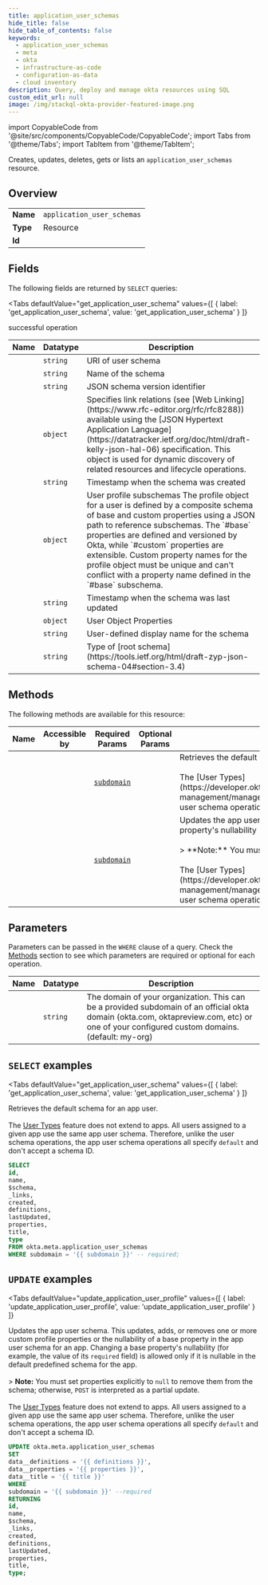 ```yaml
--- 
title: application_user_schemas
hide_title: false
hide_table_of_contents: false
keywords:
  - application_user_schemas
  - meta
  - okta
  - infrastructure-as-code
  - configuration-as-data
  - cloud inventory
description: Query, deploy and manage okta resources using SQL
custom_edit_url: null
image: /img/stackql-okta-provider-featured-image.png
---
```


import CopyableCode from '@site/src/components/CopyableCode/CopyableCode';
import Tabs from '@theme/Tabs';
import TabItem from '@theme/TabItem';

Creates, updates, deletes, gets or lists an <code>application_user_schemas</code> resource.

## Overview
<table><tbody>
<tr><td><b>Name</b></td><td><code>application_user_schemas</code></td></tr>
<tr><td><b>Type</b></td><td>Resource</td></tr>
<tr><td><b>Id</b></td><td><CopyableCode code="okta.meta.application_user_schemas" /></td></tr>
</tbody></table>

## Fields

The following fields are returned by `SELECT` queries:

<Tabs
    defaultValue="get_application_user_schema"
    values={[
        { label: 'get_application_user_schema', value: 'get_application_user_schema' }
    ]}
>
<TabItem value="get_application_user_schema">

successful operation

<table>
<thead>
    <tr>
    <th>Name</th>
    <th>Datatype</th>
    <th>Description</th>
    </tr>
</thead>
<tbody>
<tr>
    <td><CopyableCode code="id" /></td>
    <td><code>string</code></td>
    <td>URI of user schema</td>
</tr>
<tr>
    <td><CopyableCode code="name" /></td>
    <td><code>string</code></td>
    <td>Name of the schema</td>
</tr>
<tr>
    <td><CopyableCode code="$schema" /></td>
    <td><code>string</code></td>
    <td>JSON schema version identifier</td>
</tr>
<tr>
    <td><CopyableCode code="_links" /></td>
    <td><code>object</code></td>
    <td>Specifies link relations (see [Web Linking](https://www.rfc-editor.org/rfc/rfc8288)) available using the [JSON Hypertext Application Language](https://datatracker.ietf.org/doc/html/draft-kelly-json-hal-06) specification. This object is used for dynamic discovery of related resources and lifecycle operations.</td>
</tr>
<tr>
    <td><CopyableCode code="created" /></td>
    <td><code>string</code></td>
    <td>Timestamp when the schema was created</td>
</tr>
<tr>
    <td><CopyableCode code="definitions" /></td>
    <td><code>object</code></td>
    <td>User profile subschemas  The profile object for a user is defined by a composite schema of base and custom properties using a JSON path to reference subschemas. The `#base` properties are defined and versioned by Okta, while `#custom` properties are extensible. Custom property names for the profile object must be unique and can't conflict with a property name defined in the `#base` subschema.</td>
</tr>
<tr>
    <td><CopyableCode code="lastUpdated" /></td>
    <td><code>string</code></td>
    <td>Timestamp when the schema was last updated</td>
</tr>
<tr>
    <td><CopyableCode code="properties" /></td>
    <td><code>object</code></td>
    <td>User Object Properties</td>
</tr>
<tr>
    <td><CopyableCode code="title" /></td>
    <td><code>string</code></td>
    <td>User-defined display name for the schema</td>
</tr>
<tr>
    <td><CopyableCode code="type" /></td>
    <td><code>string</code></td>
    <td>Type of [root schema](https://tools.ietf.org/html/draft-zyp-json-schema-04#section-3.4)</td>
</tr>
</tbody>
</table>
</TabItem>
</Tabs>

## Methods

The following methods are available for this resource:

<table>
<thead>
    <tr>
    <th>Name</th>
    <th>Accessible by</th>
    <th>Required Params</th>
    <th>Optional Params</th>
    <th>Description</th>
    </tr>
</thead>
<tbody>
<tr>
    <td><a href="#get_application_user_schema"><CopyableCode code="get_application_user_schema" /></a></td>
    <td><CopyableCode code="select" /></td>
    <td><a href="#parameter-subdomain"><code>subdomain</code></a></td>
    <td></td>
    <td>Retrieves the default schema for an app user.<br /><br />The [User Types](https://developer.okta.com/docs/apihttps://developer.okta.com/docs/apihttps://developer.okta.com/docs/apihttps://developer.okta.com/docs/apihttps://developer.okta.com/docs/api/openapi/okta-management/management/tag/UserType/) feature does not extend to apps. All users assigned to a given app use the same app user schema. Therefore, unlike the user schema operations, the app user schema operations all specify `default` and don't accept a schema ID.</td>
</tr>
<tr>
    <td><a href="#update_application_user_profile"><CopyableCode code="update_application_user_profile" /></a></td>
    <td><CopyableCode code="update" /></td>
    <td><a href="#parameter-subdomain"><code>subdomain</code></a></td>
    <td></td>
    <td>Updates the app user schema. This updates, adds, or removes one or more custom profile properties or the nullability of a base property in the app user schema for an app. Changing a base property's nullability (for example, the value of its `required` field) is allowed only if it is nullable in the default predefined schema for the app.<br /><br />&gt; **Note:** You must set properties explicitly to `null` to remove them from the schema; otherwise, `POST` is interpreted as a partial update.<br /><br />The [User Types](https://developer.okta.com/docs/apihttps://developer.okta.com/docs/apihttps://developer.okta.com/docs/apihttps://developer.okta.com/docs/apihttps://developer.okta.com/docs/api/openapi/okta-management/management/tag/UserType/) feature does not extend to apps. All users assigned to a given app use the same app user schema. Therefore, unlike the user schema operations, the app user schema operations all specify `default` and don't accept a schema ID.</td>
</tr>
</tbody>
</table>

## Parameters

Parameters can be passed in the `WHERE` clause of a query. Check the [Methods](#methods) section to see which parameters are required or optional for each operation.

<table>
<thead>
    <tr>
    <th>Name</th>
    <th>Datatype</th>
    <th>Description</th>
    </tr>
</thead>
<tbody>
<tr id="parameter-subdomain">
    <td><CopyableCode code="subdomain" /></td>
    <td><code>string</code></td>
    <td>The domain of your organization. This can be a provided subdomain of an official okta domain (okta.com, oktapreview.com, etc) or one of your configured custom domains. (default: my-org)</td>
</tr>
</tbody>
</table>

## `SELECT` examples

<Tabs
    defaultValue="get_application_user_schema"
    values={[
        { label: 'get_application_user_schema', value: 'get_application_user_schema' }
    ]}
>
<TabItem value="get_application_user_schema">

Retrieves the default schema for an app user.<br /><br />The [User Types](https://developer.okta.com/docs/apihttps://developer.okta.com/docs/apihttps://developer.okta.com/docs/apihttps://developer.okta.com/docs/apihttps://developer.okta.com/docs/api/openapi/okta-management/management/tag/UserType/) feature does not extend to apps. All users assigned to a given app use the same app user schema. Therefore, unlike the user schema operations, the app user schema operations all specify `default` and don't accept a schema ID.

```sql
SELECT
id,
name,
$schema,
_links,
created,
definitions,
lastUpdated,
properties,
title,
type
FROM okta.meta.application_user_schemas
WHERE subdomain = '{{ subdomain }}' -- required;
```
</TabItem>
</Tabs>


## `UPDATE` examples

<Tabs
    defaultValue="update_application_user_profile"
    values={[
        { label: 'update_application_user_profile', value: 'update_application_user_profile' }
    ]}
>
<TabItem value="update_application_user_profile">

Updates the app user schema. This updates, adds, or removes one or more custom profile properties or the nullability of a base property in the app user schema for an app. Changing a base property's nullability (for example, the value of its `required` field) is allowed only if it is nullable in the default predefined schema for the app.<br /><br />&gt; **Note:** You must set properties explicitly to `null` to remove them from the schema; otherwise, `POST` is interpreted as a partial update.<br /><br />The [User Types](https://developer.okta.com/docs/apihttps://developer.okta.com/docs/apihttps://developer.okta.com/docs/apihttps://developer.okta.com/docs/apihttps://developer.okta.com/docs/api/openapi/okta-management/management/tag/UserType/) feature does not extend to apps. All users assigned to a given app use the same app user schema. Therefore, unlike the user schema operations, the app user schema operations all specify `default` and don't accept a schema ID.

```sql
UPDATE okta.meta.application_user_schemas
SET 
data__definitions = '{{ definitions }}',
data__properties = '{{ properties }}',
data__title = '{{ title }}'
WHERE 
subdomain = '{{ subdomain }}' --required
RETURNING
id,
name,
$schema,
_links,
created,
definitions,
lastUpdated,
properties,
title,
type;
```
</TabItem>
</Tabs>
